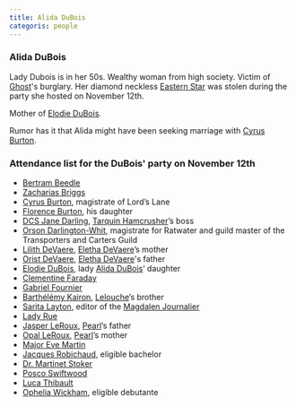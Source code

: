 ```yaml
---
title: Alida DuBois
categoris: people
---
```


### Alida DuBois

Lady Dubois is in her 50s. Wealthy woman from high society. Victim of [Ghost](Ghost)'s burglary. Her diamond neckless [Eastern Star](EasternStar) was stolen during the party she hosted on November 12th.

Mother of [Elodie DuBois](ElodieDuBois).

Rumor has it that Alida might have been seeking marriage with [Cyrus Burton](CyrusBurton).

### Attendance list for the DuBois' party on November 12th

- [Bertram Beedle](BertramBeedle)
- [Zacharias Briggs](ZachariasBriggs)
- [Cyrus Burton](CyrusBurton), magistrate of Lord’s Lane
- [Florence Burton](FlorenceBurton), his daughter
- [DCS Jane Darling](JaneDarling), [Tarquin Hamcrusher](TarquinHamcrusher)’s boss
- [Orson Darlington-Whit](OrsonDarlingtonWhit), magistrate for Ratwater and guild master of the Transporters and Carters Guild
- [Lilith DeVaere](LilithDeVaere), [Eletha DeVaere](ElethaDeVaere)’s mother
- [Orist DeVaere](OristDeVaere), [Eletha DeVaere](ElethaDeVaere)'s father
- [Elodie DuBois](ElodieDuBois), lady [Alida DuBois](AlidaDuBois)’ daughter
- [Clementine Faraday](ClementineFaraday)
- [Gabriel Fournier](GabrielFournier)
- [Barthélémy Kairon](BarthelemyKairon), [Lelouche](LeloucheKairon)’s brother
- [Sarita Layton](SaritaLayton), editor of the [Magdalen Journalier](MagdalenJournalier)
- [Lady Rue](LadyRue)
- [Jasper LeRoux](JasperLeRoux), [Pearl](PearlLeRoux)’s father
- [Opal LeRoux](OpalLeRoux), [Pearl](PearlLeRoux)’s mother
- [Major Eve Martin](EveMartin)
- [Jacques Robichaud](JacquesRobichaud), eligible bachelor
- [Dr. Martinet Stoker](MartinetStoker)
- [Posco Swiftwood](PoscoSwiftwood)
- [Luca Thibault](LucaThibault)
- [Ophelia Wickham](OpheliaWickham), eligible debutante

